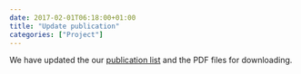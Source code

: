 ```yaml
---
date: 2017-02-01T06:18:00+01:00
title: "Update publication"
categories: ["Project"]
---
```


We have updated the our [publication list](/publications) and the PDF files for downloading.

